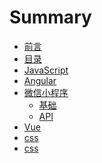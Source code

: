 # Summary

* [前言](README.md)
* [目录](catalogue/catalogue.md)
* [JavaScript](javascript/javascriptBase.md)
* [Angular](angular/angularBase.md)
* [微信小程序]()
	* [基础](wechat/wechat-mini-program-Base.md)
	* [API](wechat/wechat-mini-program-API.md)
* [Vue]()
* [css]()
* [css]()
	
